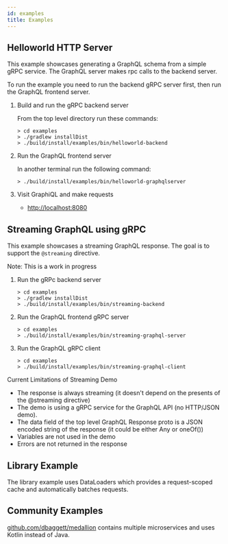 ```yaml
---
id: examples
title: Examples
---
```


## Helloworld HTTP Server

This example showcases generating a GraphQL schema from a simple gRPC service.
The GraphQL server makes rpc calls to the backend server.

To run the example you need to run the backend gRPC server first, then run the
GraphQL frontend server.

1. Build and run the gRPC backend server
   <p>From the top level directory run these commands:

    ```
    > cd examples
    > ./gradlew installDist
    > ./build/install/examples/bin/helloworld-backend

    ```
2. Run the GraphQL frontend server
   <p>In another terminal run the following command:

   ```
   > ./build/install/examples/bin/helloworld-graphqlserver
   ```

3. Visit GraphiQL and make requests

   - [http://localhost:8080](http://localhost:8080)


## Streaming GraphQL using gRPC

This example showcases a streaming GraphQL response. The goal is to support the `@streaming` directive.

Note: This is a work in progress

1. Run the gRPc backend server

   ```
   > cd examples
   > ./gradlew installDist
   > ./build/install/examples/bin/streaming-backend
   ```
2. Run the GraphQL frontend gRPC server

   ```
   > cd examples
   > ./build/install/examples/bin/streaming-graphql-server
   ```

3. Run the GraphQL gRPC client

   ```
   > cd examples
   > ./build/install/examples/bin/streaming-graphql-client
   ```

Current Limitations of Streaming Demo

 - The response is always streaming (it doesn't depend on the presents of the @streaming directive)
 - The demo is using a gRPC service for the GraphQL API (no HTTP/JSON demo).
 - The data field of the top level GraphQL Response proto is a JSON encoded string of the response (it could be either Any or oneOf())
 - Variables are not used in the demo
 - Errors are not returned in the response


## Library Example

The library example uses DataLoaders which provides a request-scoped cache and automatically batches requests.

## Community Examples

[github.com/dbaggett/medallion](https://github.com/dbaggett/medallion) contains multiple microservices and uses Kotlin instead of Java.
